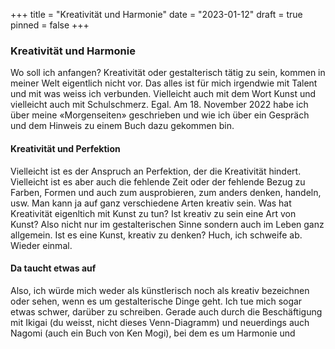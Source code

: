 +++
title = "Kreativität und Harmonie"
date = "2023-01-12"
draft = true
pinned = false
+++
### Kreativität und Harmonie

Wo soll ich anfangen? Kreativität oder gestalterisch tätig zu sein, kommen in meiner Welt eigentlich nicht vor. Das alles ist für mich irgendwie mit Talent und mit was weiss ich verbunden. Vielleicht auch mit dem Wort Kunst und vielleicht auch mit Schulschmerz. Egal. Am 18. November 2022 habe ich über meine «Morgenseiten» geschrieben und wie ich über ein Gespräch und dem Hinweis zu einem Buch dazu gekommen bin. 

#### Kreativität und Perfektion

Vielleicht ist es der Anspruch an Perfektion, der die Kreativität hindert. Vielleicht ist es aber auch die fehlende Zeit oder der fehlende Bezug zu Farben, Formen und auch zum ausprobieren, zum anders denken, handeln, usw. Man kann ja auf ganz verschiedene Arten kreativ sein. Was hat Kreativität eigenltich mit Kunst zu tun? Ist kreativ zu sein eine Art von Kunst? Also nicht nur im gestalterischen Sinne sondern auch im Leben ganz allgemein. Ist es eine Kunst, kreativ zu denken? Huch, ich schweife ab. Wieder einmal. 

#### Da taucht etwas auf

Also, ich würde mich weder als künstlerisch noch als kreativ bezeichnen oder sehen, wenn es um gestalterische Dinge geht. Ich tue mich sogar etwas schwer, darüber zu schreiben. Gerade auch durch die Beschäftigung mit Ikigai (du weisst, nicht dieses Venn-Diagramm) und neuerdings auch Nagomi (auch ein Buch von Ken Mogi), bei dem es um Harmonie und